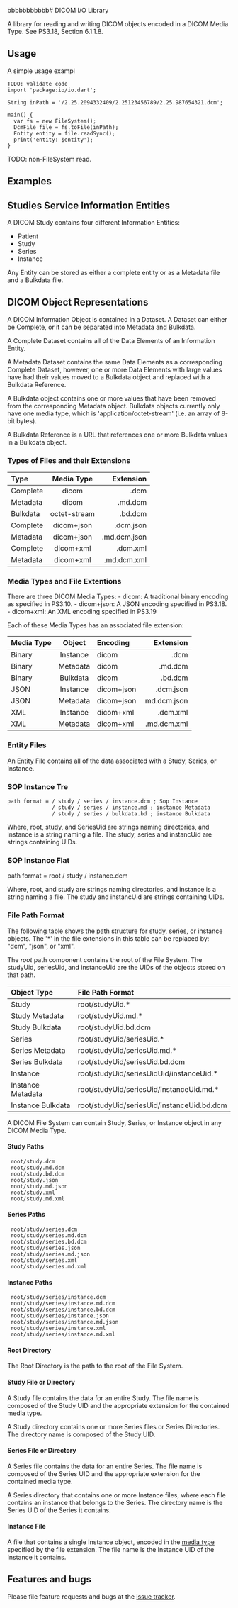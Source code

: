 bbbbbbbbbbb# DICOM I/O Library

A library for reading and writing DICOM objects encoded in a
DICOM Media Type. See PS3.18, Section 6.1.1.8.

## Usage

A simple usage exampl

    TODO: validate code
    import 'package:io/io.dart';
    
    String inPath = '/2.25.2094332409/2.25123456789/2.25.987654321.dcm';

    main() {
      var fs = new FileSystem();
      DcmFile file = fs.toFile(inPath);
      Entity entity = file.readSync();
      print('entity: $entity');
    }
   TODO: non-FileSystem read.
## Examples

## Studies Service Information Entities

A DICOM Study contains four different Information Entities:

- Patient
- Study
- Series
- Instance

Any Entity can be stored as either a complete entity or as a  Metadata file and a Bulkdata file.

## DICOM Object Representations

A DICOM Information Object is contained in a Dataset.  A Dataset can either be Complete, or it 
can be separated into Metadata and Bulkdata. 

A Complete Dataset contains all of the Data Elements of an Information Entity.

A Metadata Dataset contains the same Data Elements as a corresponding Complete Dataset, however, one
 or more Data Elements with large values have had their values moved to a Bulkdata object and 
 replaced with a Bulkdata Reference.

A Bulkdata object contains one or more values that have been removed from the corresponding
Metadata object. Bulkdata objects currently only have one media type, which is 
'application/octet-stream' (i.e. an array of 8-bit bytes). 
 
A Bulkdata Reference is a URL that references one or more Bulkdata values in a Bulkdata object.

### Types of Files and their Extensions

| Type       | Media Type   |    Extension |
| :---       |  :----:      |         ---: |
| Complete   | dicom        |         .dcm |
| Metadata   | dicom        |      .md.dcm |
| Bulkdata   | octet-stream |      .bd.dcm |
| Complete   | dicom+json   |    .dcm.json |
| Metadata   | dicom+json   | .md.dcm.json |
| Complete   | dicom+xml    |     .dcm.xml |
| Metadata   | dicom+xml    |  .md.dcm.xml |


### Media Types and File Extentions

There are three DICOM Media Types:
    - dicom: A traditional binary encoding as specified in PS3.10.
    - dicom+json: A JSON encoding specified in PS3.18.
    - dicom+xml: An XML encoding specified in PS3.19

Each of these Media Types has an associated file extension:

| Media Type | Object   | Encoding   | Extension    |
|:----       | :----:   |  :----     |        ----: |
| Binary     | Instance | dicom      | .dcm         |
| Binary     | Metadata | dicom      | .md.dcm      |
| Binary     | Bulkdata | dicom      | .bd.dcm      |
| JSON       | Instance | dicom+json | .dcm.json    |
| JSON       | Metadata | dicom+json | .md.dcm.json |
| XML        | Instance | dicom+xml  | .dcm.xml     |
| XML        | Metadata | dicom+xml  | .md.dcm.xml  |


### Entity Files

An Entity File contains all of the data associated with a Study, Series, or Instance.

### SOP Instance Tre

    path format = / study / series / instance.dcm ; Sop Instance
                  / study / series / instance.md ; instance Metadata
                  / study / series / bulkdata.bd ; instance Bulkdata

Where, root, study, and SeriesUid are strings naming directories, and instance is a string
naming a file. The study, series and instancUid are strings containing UIDs.

### SOP Instance Flat

path format = root / study / instance.dcm

Where, root, and study are strings naming directories, and instance is a string
naming a file. The study and instancUid are strings containing UIDs.



### File Path Format

The following table shows the path structure for study, series, or instance objects.  The '*' in 
the file extensions in this table can be replaced by: "dcm", "json", or "xml".

The *root* path component contains the root of the File System. The studyUid, seriesUid, and 
instanceUid are the UIDs of the objects stored on that path.

| **Object Type**   | **File Path Format** |
| :----             | :----            |
| Study             | root/studyUid.* |
| Study Metadata    | root/studyUid.md.* |
| Study Bulkdata    | root/studyUid.bd.dcm |
| Series            | root/studyUid/seriesUid.*  |
| Series Metadata   | root/studyUid/seriesUid.md.*  |
| Series Bulkdata   | root/studyUid/seriesUid.bd.dcm  |
| Instance          | root/studyUid/seriesUidUid/instanceUid.*  |
| Instance Metadata | root/studyUid/seriesUid/instanceUid.md.* |
| Instance Bulkdata | root/studyUid/seriesUid/instanceUid.bd.dcm  |


A DICOM File System can contain Study, Series, or Instance object in any DICOM Media Type.


#### Study Paths
     
     root/study.dcm
     root/study.md.dcm
     root/study.bd.dcm
     root/study.json
     root/study.md.json
     root/study.xml
     root/study.md.xml
                
#### Series Paths

     root/study/series.dcm
     root/study/series.md.dcm
     root/study/series.bd.dcm
     root/study/series.json
     root/study/series.md.json
     root/study/series.xml
     root/study/series.md.xml
     
#### Instance Paths

     root/study/series/instance.dcm  
     root/study/series/instance.md.dcm
     root/study/series/instance.bd.dcm
     root/study/series/instance.json  
     root/study/series/instance.md.json
     root/study/series/instance.xml
     root/study/series/instance.md.xml 

#### Root Directory

The Root Directory is the path to the root of the File
System.

#### Study File or Directory

A Study file contains the data for an entire Study. The file name is composed of the Study UID 
and the appropriate extension for the contained media type.

A Study directory contains one or more Series files or Series Directories. The directory name is 
composed of the Study UID.

#### Series File or Directory

A Series file contains the data for an entire Series. The file name is composed of the Series UID 
and the appropriate extension for the contained media type.

A Series directory that contains one or more Instance files, where each file contains an instance
that belongs to the Series. The directory name is the Series UID of the Series it contains.

#### Instance File

A file that contains a single Instance object, encoded in the [media type][MediaType] specified by
the file extension. The file name is the Instance UID of the Instance it contains.


## Features and bugs

Please file feature requests and bugs at the [issue tracker][tracker].

[MediaType]:
    http://dicom.nema.org/medical/dicom/current/output/html/part18.html#sect_6.1.1
[tracker]: http://example.com/issues/replaceme
